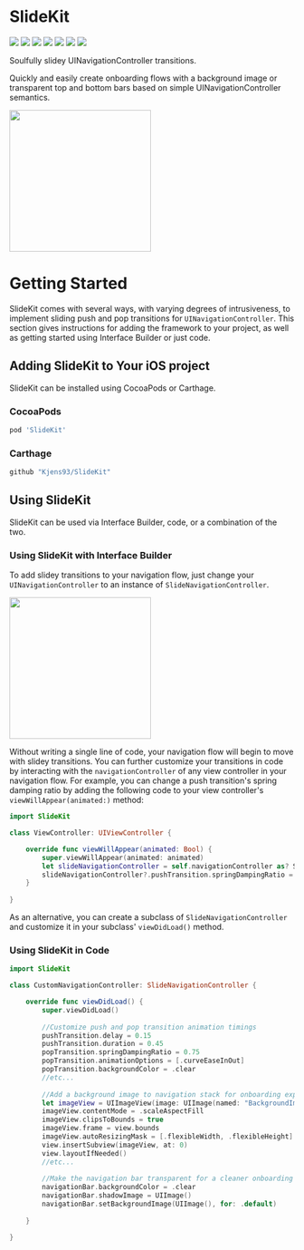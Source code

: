 # SlideKit 
[![](https://travis-ci.com/Kjens93/SlideKit.svg?branch=master)](https://travis-ci.com/Kjens93/SlideKit)
[![](https://api.codacy.com/project/badge/Grade/9a4bcdc62f534a28b7931486d3299e7e)](https://app.codacy.com/app/Kjens93/SlideKit)
[![](https://img.shields.io/cocoapods/v/SlideKit.svg)](https://cocoapods.org/pods/SlideKit)
[![](https://img.shields.io/badge/Carthage-compatible-4BC51D.svg?style=flat)](https://github.com/Kjens93/SlideKit)
[![](https://img.shields.io/cocoapods/l/SlideKit.svg)](https://cocoapods.org/pods/SlideKit)
[![](https://img.shields.io/cocoapods/p/SlideKit.svg)](https://cocoapods.org/pods/SlideKit)
[![](https://img.shields.io/cocoapods/dt/SlideKit.svg)](https://cocoapods.org/pods/SlideKit)


Soulfully slidey UINavigationController transitions.

Quickly and easily create onboarding flows with a background image or transparent top and bottom bars based on simple UINavigationController semantics.

<img src="https://user-images.githubusercontent.com/15389109/42902178-00605a04-8a8b-11e8-900e-d13efd090e32.gif" width="250px">

# Getting Started
SlideKit comes with several ways, with varying degrees of intrusiveness, to implement sliding push and pop transitions for `UINavigationController`. This section gives instructions for adding the framework to your project, as well as getting started using Interface Builder or just code.

## Adding SlideKit to Your iOS project
SlideKit can be installed using CocoaPods or Carthage.

### CocoaPods
```ruby
pod 'SlideKit'
```

### Carthage
```ruby
github "Kjens93/SlideKit"
```

## Using SlideKit
SlideKit can be used via Interface Builder, code, or a combination of the two.

### Using SlideKit with Interface Builder
To add slidey transitions to your navigation flow, just change your `UINavigationController` to an instance of `SlideNavigationController`.

<img src="https://user-images.githubusercontent.com/15389109/43020705-2a383d58-8c1e-11e8-8469-85e4a066f25e.gif" height="250px" >

Without writing a single line of code, your navigation flow will begin to move with slidey transitions. You can further customize your transitions in code by interacting with the `navigationController` of any view controller in your navigation flow. For example, you can change a push transition's spring damping ratio by adding the following code to your view controller's `viewWillAppear(animated:)` method:

```swift
import SlideKit

class ViewController: UIViewController {

    override func viewWillAppear(animated: Bool) {
        super.viewWillAppear(animated: animated)
        let slideNavigationController = self.navigationController as? SlideNavigationController
        slideNavigationController?.pushTransition.springDampingRatio = 0.75
    }
    
}
```

As an alternative, you can create a subclass of `SlideNavigationController` and customize it in your subclass' `viewDidLoad()` method.

### Using SlideKit in Code

```swift
import SlideKit

class CustomNavigationController: SlideNavigationController {

    override func viewDidLoad() {
        super.viewDidLoad()
        
        //Customize push and pop transition animation timings
        pushTransition.delay = 0.15
        pushTransition.duration = 0.45
        popTransition.springDampingRatio = 0.75
        popTransition.animationOptions = [.curveEaseInOut]
        popTransition.backgroundColor = .clear
        //etc...
        
        //Add a background image to navigation stack for onboarding experience
        let imageView = UIImageView(image: UIImage(named: "BackgroundImage"))
        imageView.contentMode = .scaleAspectFill
        imageView.clipsToBounds = true
        imageView.frame = view.bounds
        imageView.autoResizingMask = [.flexibleWidth, .flexibleHeight]
        view.insertSubview(imageView, at: 0)
        view.layoutIfNeeded()
        //etc...
        
        //Make the navigation bar transparent for a cleaner onboarding experience
        navigationBar.backgroundColor = .clear
        navigationBar.shadowImage = UIImage()
        navigationBar.setBackgroundImage(UIImage(), for: .default)  
        
    }

}
```

